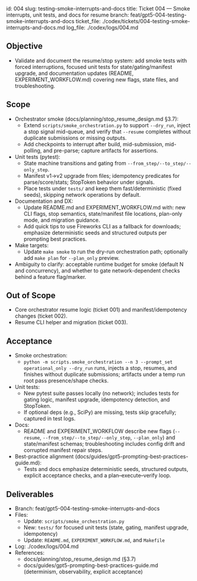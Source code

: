 id: 004
slug: testing-smoke-interrupts-and-docs
title: Ticket 004 — Smoke interrupts, unit tests, and docs for resume
branch: feat/gpt5-004-testing-smoke-interrupts-and-docs
ticket_file: ./codex/tickets/004-testing-smoke-interrupts-and-docs.md
log_file: ./codex/logs/004.md

## Objective
- Validate and document the resume/stop system: add smoke tests with forced interruptions, focused unit tests for state/gating/manifest upgrade, and documentation updates (README, EXPERIMENT_WORKFLOW.md) covering new flags, state files, and troubleshooting.

## Scope
- Orchestrator smoke (docs/planning/stop_resume_design.md §3.7):
  - Extend `scripts/smoke_orchestration.py` to support `--dry_run`, inject a stop signal mid-queue, and verify that `--resume` completes without duplicate submissions or missing outputs.
  - Add checkpoints to interrupt after build, mid-submission, mid-polling, and pre-parse; capture artifacts for assertions.
- Unit tests (pytest):
  - State machine transitions and gating from `--from_step/--to_step/--only_step`.
  - Manifest v1→v2 upgrade from files; idempotency predicates for parse/score/stats; StopToken behavior under signals.
  - Place tests under `tests/` and keep them fast/deterministic (fixed seeds), skipping network operations by default.
- Documentation and DX:
  - Update README.md and EXPERIMENT_WORKFLOW.md with: new CLI flags, stop semantics, state/manifest file locations, plan-only mode, and migration guidance.
  - Add quick tips to use Fireworks CLI as a fallback for downloads; emphasize deterministic seeds and structured outputs per prompting best practices.
- Make targets:
  - Update `make smoke` to run the dry-run orchestration path; optionally add `make plan` for `--plan_only` preview.
- Ambiguity to clarify: acceptable runtime budget for smoke (default N and concurrency), and whether to gate network-dependent checks behind a feature flag/marker.

## Out of Scope
- Core orchestrator resume logic (ticket 001) and manifest/idempotency changes (ticket 002).
- Resume CLI helper and migration (ticket 003).

## Acceptance
- Smoke orchestration:
  - `python -m scripts.smoke_orchestration --n 3 --prompt_set operational_only --dry_run` runs, injects a stop, resumes, and finishes without duplicate submissions; artifacts under a temp run root pass presence/shape checks.
- Unit tests:
  - New pytest suite passes locally (no network); includes tests for gating logic, manifest upgrade, idempotency detection, and StopToken.
  - If optional deps (e.g., SciPy) are missing, tests skip gracefully; captured in test logs.
- Docs:
  - README and EXPERIMENT_WORKFLOW describe new flags (`--resume`, `--from_step/--to_step/--only_step`, `--plan_only`) and state/manifest schemas; troubleshooting includes config drift and corrupted manifest repair steps.
- Best-practice alignment (docs/guides/gpt5-prompting-best-practices-guide.md):
  - Tests and docs emphasize deterministic seeds, structured outputs, explicit acceptance checks, and a plan–execute–verify loop.

## Deliverables
- Branch: feat/gpt5-004-testing-smoke-interrupts-and-docs
- Files:
  - Update: `scripts/smoke_orchestration.py`
  - New: `tests/` for focused unit tests (state, gating, manifest upgrade, idempotency)
  - Update: `README.md`, `EXPERIMENT_WORKFLOW.md`, and `Makefile`
- Log: ./codex/logs/004.md
- References:
  - docs/planning/stop_resume_design.md (§3.7)
  - docs/guides/gpt5-prompting-best-practices-guide.md (determinism, observability, explicit acceptance)

